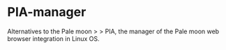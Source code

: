# PIA-manager
Alternatives to the Pale moon > > PIA, the manager of the Pale moon web browser integration in Linux OS.
